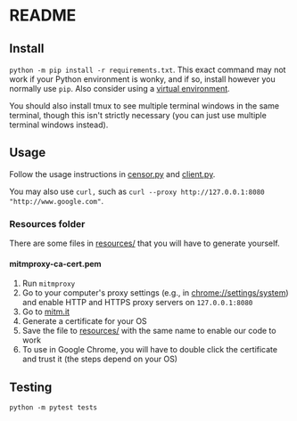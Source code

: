 # README

## Install

`python -m pip install -r requirements.txt`. This exact command may not work if your Python environment is wonky, and if so, install however you normally use `pip`. Also consider using a [virtual environment](https://docs.python.org/3/library/venv.html).

You should also install tmux to see multiple terminal windows in the same terminal, though this isn't strictly necessary (you can just use multiple terminal windows instead).

## Usage

Follow the usage instructions in [censor.py](censor.py) and [client.py](client.py).

You may also use `curl,` such as `curl --proxy http://127.0.0.1:8080 "http://www.google.com"`.

### Resources folder

There are some files in [resources/](resources) that you will have to generate yourself.

#### mitmproxy-ca-cert.pem

1. Run `mitmproxy`
2. Go to your computer's proxy settings (e.g., in [chrome://settings/system](chrome://settings/system)) and enable HTTP and HTTPS proxy servers on `127.0.0.1:8080`
3. Go to [mitm.it](mitm.it)
4. Generate a certificate for your OS
5. Save the file to [resources/](resources) with the same name to enable our code to work
6. To use in Google Chrome, you will have to double click the certificate and trust it (the steps depend on your OS)

## Testing

`python -m pytest tests`
